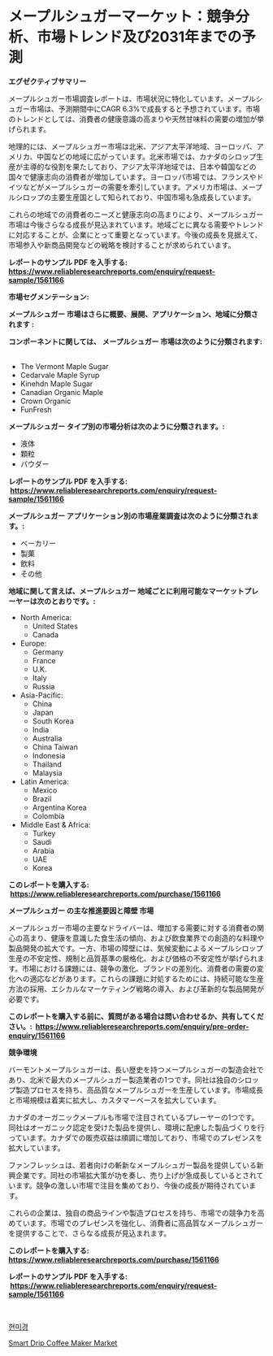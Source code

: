 <p><h1>メープルシュガーマーケット：競争分析、市場トレンド及び2031年までの予測</h1></p><p><strong>エグゼクティブサマリー</strong></p>
<p><p>メープルシュガー市場調査レポートは、市場状況に特化しています。メープルシュガー市場は、予測期間中にCAGR 6.3%で成長すると予想されています。市場のトレンドとしては、消費者の健康意識の高まりや天然甘味料の需要の増加が挙げられます。</p><p>地理的には、メープルシュガー市場は北米、アジア太平洋地域、ヨーロッパ、アメリカ、中国などの地域に広がっています。北米市場では、カナダのシロップ生産が主導的な役割を果たしており、アジア太平洋地域では、日本や韓国などの国々で健康志向の消費者が増加しています。ヨーロッパ市場では、フランスやドイツなどがメープルシュガーの需要を牽引しています。アメリカ市場は、メープルシロップの主要生産国として知られており、中国市場も急成長しています。</p><p>これらの地域での消費者のニーズと健康志向の高まりにより、メープルシュガー市場は今後さらなる成長が見込まれています。地域ごとに異なる需要やトレンドに対応することが、企業にとって重要となっています。今後の成長を見据えて、市場参入や新商品開発などの戦略を検討することが求められています。</p></p>
<p><strong>レポートのサンプル PDF を入手する: <a href="https://www.reliableresearchreports.com/enquiry/request-sample/1561166">https://www.reliableresearchreports.com/enquiry/request-sample/1561166</a></strong></p>
<p><strong>市場セグメンテーション:</strong></p>
<p><strong> メープルシュガー 市場はさらに概要、展開、アプリケーション、地域に分類されます :</strong></p>
<p><strong>コンポーネントに関しては、 メープルシュガー 市場は次のように分類されます: &nbsp;</strong></p>
<p><ul><li>The Vermont Maple Sugar</li><li>Cedarvale Maple Syrup</li><li>Kinehdn Maple Sugar</li><li>Canadian Organic Maple</li><li>Crown Organic</li><li>FunFresh</li></ul></p>
<p><strong> メープルシュガー タイプ別の市場分析は次のように分類されます。:</strong></p>
<p><ul><li>液体</li><li>顆粒</li><li>パウダー</li></ul></p>
<p><strong>レポートのサンプル PDF を入手する: &nbsp;<a href="https://www.reliableresearchreports.com/enquiry/request-sample/1561166">https://www.reliableresearchreports.com/enquiry/request-sample/1561166</a></strong></p>
<p><strong> メープルシュガー アプリケーション別の市場産業調査は次のように分類されます。:</strong></p>
<p><ul><li>ベーカリー</li><li>製菓</li><li>飲料</li><li>その他</li></ul></p>
<p><strong>地域に関して言えば、メープルシュガー 地域ごとに利用可能なマーケットプレーヤーは次のとおりです。:</strong></p>
<p><ul>
    <li>
        North America:
        <ul>
            <li>United States</li>
            <li>Canada</li>
        </ul>
    </li>
    <li>
        Europe:
        <ul>
            <li>Germany</li>
            <li>France</li>
            <li>U.K.</li>
            <li>Italy</li>
            <li>Russia</li>
        </ul>
    </li>
    <li>
        Asia-Pacific:
        <ul>
            <li>China</li>
            <li>Japan</li>
            <li>South Korea</li>
            <li>India</li>
            <li>Australia</li>
            <li>China Taiwan</li>
            <li>Indonesia</li>
            <li>Thailand</li>
            <li>Malaysia</li>
        </ul>
    </li>
    <li>
        Latin America:
        <ul>
            <li>Mexico</li>
            <li>Brazil</li>
            <li>Argentina Korea</li>
            <li>Colombia</li>
        </ul>
    </li>
    <li>
        Middle East & Africa:
        <ul>
            <li>Turkey</li>
            <li>Saudi</li>
            <li>Arabia</li>
            <li>UAE</li>
            <li>Korea</li>
        </ul>
    </li>
    </ul></p>
<p><strong>このレポートを購入する: &nbsp;<a href="https://www.reliableresearchreports.com/purchase/1561166">https://www.reliableresearchreports.com/purchase/1561166</a></strong></p>
<p><strong>メープルシュガー の主な推進要因と障壁 市場</strong></p>
<p><p>メープルシュガー市場の主要なドライバーは、増加する需要に対する消費者の関心の高まり、健康を意識した食生活の傾向、および飲食業界での創造的な料理や製品開発の拡大です。一方、市場の障壁には、気候変動によるメープルシロップ生産の不安定性、規制と品質基準の厳格化、および価格の不安定性が挙げられます。市場における課題には、競争の激化、ブランドの差別化、消費者の需要の変化への適応などがあります。これらの課題に対処するためには、持続可能な生産方法の採用、エシカルなマーケティング戦略の導入、および革新的な製品開発が必要です。</p></p>
<p><strong>このレポートを購入する前に、質問がある場合は問い合わせるか、共有してください。:&nbsp; <a href="https://www.reliableresearchreports.com/enquiry/pre-order-enquiry/1561166">https://www.reliableresearchreports.com/enquiry/pre-order-enquiry/1561166</a></strong></p>
<p><strong>競争環境</strong></p>
<p><p>バーモントメープルシュガーは、長い歴史を持つメープルシュガーの製造会社であり、北米で最大のメープルシュガー製造業者の1つです。同社は独自のシロップ製造プロセスを持ち、高品質なメープルシュガーを生産しています。市場成長と市場規模は着実に拡大し、カスタマーベースを拡大しています。</p><p>カナダのオーガニックメープルも市場で注目されているプレーヤーの1つです。同社はオーガニック認定を受けた製品を提供し、環境に配慮した製品づくりを行っています。カナダでの販売収益は順調に増加しており、市場でのプレゼンスを拡大しています。</p><p>ファンフレッシュは、若者向けの斬新なメープルシュガー製品を提供している新興企業です。同社の市場拡大策が功を奏し、売り上げが急成長しているとされています。競争の激しい市場で注目を集めており、今後の成長が期待されています。</p><p>これらの企業は、独自の商品ラインや製造プロセスを持ち、市場での競争力を高めています。市場でのプレゼンスを強化し、消費者に高品質なメープルシュガーを提供することで、さらなる成長が見込まれます。</p></p>
<p><strong>このレポートを購入する: &nbsp; <a href="https://www.reliableresearchreports.com/purchase/1561166">https://www.reliableresearchreports.com/purchase/1561166</a></strong></p>
<p><strong>レポートのサンプル PDF を入手する: &nbsp;<a href="https://www.reliableresearchreports.com/enquiry/request-sample/1561166">https://www.reliableresearchreports.com/enquiry/request-sample/1561166</a></strong><strong></strong></p>
<p>&nbsp;</p>
<p><p><a href="https://github.com/lzuwsfreyoq70/Market-Research-Report-List-1/blob/main/19224215411.md">현미경</a></p><p><a href="https://github.com/santosh758595/Market-Research-Report-List-3/blob/main/smart-drip-coffee-maker-market.md">Smart Drip Coffee Maker Market</a></p></p>